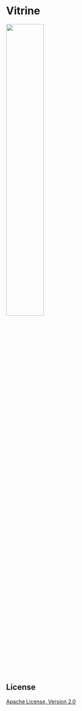# Vitrine

<p>
  <img src="art/demo.gif" width="45%">
</p>

## License
[Apache License, Version 2.0][1]

[1]: http://www.apache.org/licenses/LICENSE-2.0A